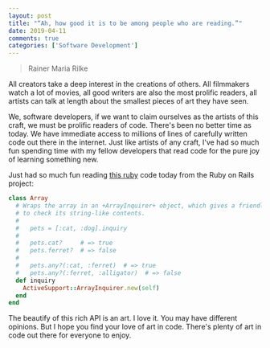 ```yaml
---
layout: post
title: "“Ah, how good it is to be among people who are reading.”"
date: 2019-04-11
comments: true
categories: ['Software Development']
---
```


> Rainer Maria Rilke

All creators take a deep interest in the creations of others. All
filmmakers watch a lot of movies, all good writers are also the most
prolific readers, all artists can talk at length about the smallest
pieces of art they have seen.

We, software developers, if we want to claim ourselves as the artists of
this craft, we must be prolific readers of code. There's been no better
time as today. We have immediate access to millions of lines of carefully
written code out there in the internet. Just like artists of any craft,
I've had so much fun spending time with my fellow developers that read
code for the pure joy of learning something new.

Just had so much fun reading [this ruby](https://github.com/rails/rails/blob/master/activesupport/lib/active_support/core_ext/array/inquiry.rb)
code today from the Ruby on Rails project:

```ruby
class Array
  # Wraps the array in an +ArrayInquirer+ object, which gives a friendlier way
  # to check its string-like contents.
  #
  #   pets = [:cat, :dog].inquiry
  #
  #   pets.cat?     # => true
  #   pets.ferret?  # => false
  #
  #   pets.any?(:cat, :ferret)  # => true
  #   pets.any?(:ferret, :alligator)  # => false
  def inquiry
    ActiveSupport::ArrayInquirer.new(self)
  end
end
```

The beautify of this rich API is an art. I love it. You may have
different opinions. But I hope you find your love of art in code.
There's plenty of art in code out there for everyone to enjoy.
